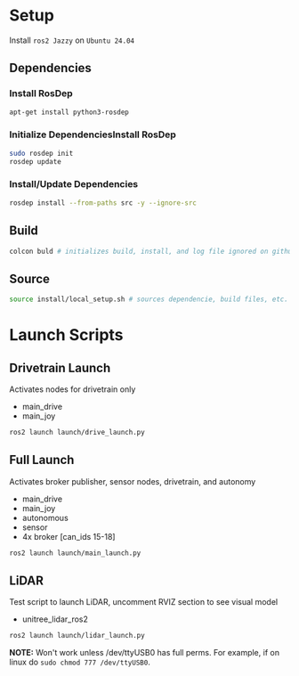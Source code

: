 # Setup

Install `ros2 Jazzy` on `Ubuntu 24.04`

## Dependencies

### Install RosDep

```Bash
apt-get install python3-rosdep
```

### Initialize DependenciesInstall RosDep

```bash
sudo rosdep init
rosdep update
```

### Install/Update Dependencies

```bash
rosdep install --from-paths src -y --ignore-src
```

## Build

```bash
colcon buld # initializes build, install, and log file ignored on github
```

## Source

```bash
source install/local_setup.sh # sources dependencie, build files, etc.
```

# Launch Scripts

## Drivetrain Launch

Activates nodes for drivetrain only

- main_drive
- main_joy

```Bash
ros2 launch launch/drive_launch.py
```

## Full Launch

Activates broker publisher, sensor nodes, drivetrain, and autonomy

- main_drive
- main_joy
- autonomous
- sensor
- 4x broker [can_ids 15-18]

```Bash
ros2 launch launch/main_launch.py
```

## LiDAR

Test script to launch LiDAR, uncomment RVIZ section to see visual model

- unitree_lidar_ros2

```Bash
ros2 launch launch/lidar_launch.py
```

**NOTE:** Won't work unless /dev/ttyUSB0 has full perms. For example, if on linux do `sudo chmod 777 /dev/ttyUSB0`.
